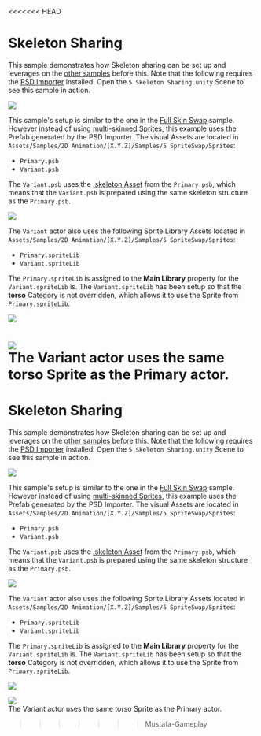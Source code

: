 <<<<<<< HEAD
# Skeleton Sharing
This sample demonstrates how Skeleton sharing can be set up and leverages on the [other samples](Examples.md) before this. Note that the following requires the [PSD Importer](https://docs.unity3d.com/Packages/com.unity.2d.psdimporter@latest) installed. Open the `5 Skeleton Sharing.unity` Scene to see this sample in action.

![](images/2D-animation-samples-skelesharing.png)

This sample's setup is similar to the one in the [Full Skin Swap](#full-skin-swap) sample. However instead of using [multi-skinned Sprites](#ex-multiple-skinned-sprites), this example uses the Prefab generated by the PSD Importer. The visual Assets are located in `Assets/Samples/2D Animation/[X.Y.Z]/Samples/5 SpriteSwap/Sprites`:

- `Primary.psb`
- `Variant.psb`

The `Variant.psb` uses the [.skeleton Asset](https://docs.unity3d.com/Packages/com.unity.2d.psdimporter@5.0/manual/PSD-importer-properties.html#main-skeleton) from the `Primary.psb`, which means that the `Variant.psb` is prepared using the same skeleton structure as the `Primary.psb`.

![](images/2D-animation-samples-skelesharing-properties.png)

The `Variant` actor also uses the following Sprite Library Assets located in `Assets/Samples/2D Animation/[X.Y.Z]/Samples/5 SpriteSwap/Sprites`:

- `Primary.spriteLib`
- `Variant.spriteLib`

The `Primary.spriteLib` is assigned to the **Main Library** property for the `Variant.spriteLib` is. The `Variant.spriteLib` has been setup so that the **torso** Category is not overridden, which allows it to use the Sprite from `Primary.spriteLib`.

![](images/2D-animation-samples-skelesharing-SLAsset.png)

![](images/2D-animation-samples-skelesharing-SLAsset2.png)<br/>The Variant actor uses the same torso Sprite as the Primary actor.
=======
# Skeleton Sharing
This sample demonstrates how Skeleton sharing can be set up and leverages on the [other samples](Examples.md) before this. Note that the following requires the [PSD Importer](https://docs.unity3d.com/Packages/com.unity.2d.psdimporter@latest) installed. Open the `5 Skeleton Sharing.unity` Scene to see this sample in action.

![](images/2D-animation-samples-skelesharing.png)

This sample's setup is similar to the one in the [Full Skin Swap](#full-skin-swap) sample. However instead of using [multi-skinned Sprites](#ex-multiple-skinned-sprites), this example uses the Prefab generated by the PSD Importer. The visual Assets are located in `Assets/Samples/2D Animation/[X.Y.Z]/Samples/5 SpriteSwap/Sprites`:

- `Primary.psb`
- `Variant.psb`

The `Variant.psb` uses the [.skeleton Asset](https://docs.unity3d.com/Packages/com.unity.2d.psdimporter@5.0/manual/PSD-importer-properties.html#main-skeleton) from the `Primary.psb`, which means that the `Variant.psb` is prepared using the same skeleton structure as the `Primary.psb`.

![](images/2D-animation-samples-skelesharing-properties.png)

The `Variant` actor also uses the following Sprite Library Assets located in `Assets/Samples/2D Animation/[X.Y.Z]/Samples/5 SpriteSwap/Sprites`:

- `Primary.spriteLib`
- `Variant.spriteLib`

The `Primary.spriteLib` is assigned to the **Main Library** property for the `Variant.spriteLib` is. The `Variant.spriteLib` has been setup so that the **torso** Category is not overridden, which allows it to use the Sprite from `Primary.spriteLib`.

![](images/2D-animation-samples-skelesharing-SLAsset.png)

![](images/2D-animation-samples-skelesharing-SLAsset2.png)<br/>The Variant actor uses the same torso Sprite as the Primary actor.
>>>>>>> Mustafa-Gameplay
